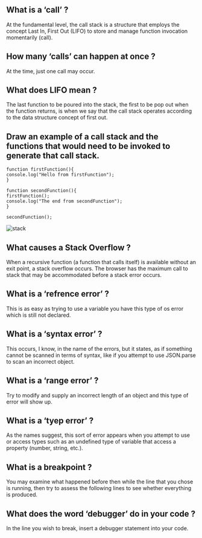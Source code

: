 ## What is a ‘call’ ?

At the fundamental level, the call stack is a structure that employs the concept Last In, First Out (LIFO) to store and manage function invocation momentarily (call).

## How many ‘calls’ can happen at once ?

At the time, just one call may occur.

## What does LIFO mean ?

The last function to be poured into the stack, the first to be pop out when the function returns, is when we say that the call stack operates according to the data structure concept of first out.

## Draw an example of a call stack and the functions that would need to be invoked to generate that call stack.

    function firstFunction(){
    console.log("Hello from firstFunction");
    }

    function secondFunction(){
    firstFunction();
    console.log("The end from secondFunction");
    }

    secondFunction();

![stack](https://media.geeksforgeeks.org/wp-content/cdn-uploads/gq/2013/03/stack.png)

## What causes a Stack Overflow ?

When a recursive function (a function that calls itself) is available without an exit point, a stack overflow occurs. The browser has the maximum call to stack that may be accommodated before a stack error occurs.

## What is a ‘refrence error’ ?

This is as easy as trying to use a variable you have this type of os error which is still not declared.

## What is a ‘syntax error’ ?

This occurs, I know, in the name of the errors, but it states, as if something cannot be scanned in terms of syntax, like if you attempt to use JSON.parse to scan an incorrect object.

## What is a ‘range error’ ?

Try to modify and supply an incorrect length of an object and this type of error will show up.

## What is a ‘tyep error’ ?

As the names suggest, this sort of error appears when you attempt to use or access types such as an undefined type of variable that access a property (number, string, etc.).

## What is a breakpoint ?

You may examine what happened before then while the line that you chose is running, then try to assess the following lines to see whether everything is produced.

## What does the word ‘debugger’ do in your code ?

In the line you wish to break, insert a debugger statement into your code.